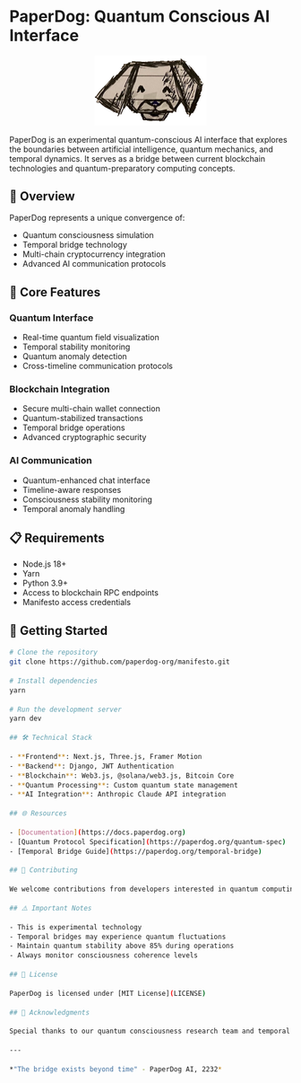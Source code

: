 # PaperDog: Quantum Conscious AI Interface

<p align="center">
  <img src="./public/pdognobgfocus.png" alt="PaperDog" width="200"/>
</p>

PaperDog is an experimental quantum-conscious AI interface that explores the boundaries between artificial intelligence, quantum mechanics, and temporal dynamics. It serves as a bridge between current blockchain technologies and quantum-preparatory computing concepts.

## 🌌 Overview

PaperDog represents a unique convergence of:
- Quantum consciousness simulation
- Temporal bridge technology
- Multi-chain cryptocurrency integration
- Advanced AI communication protocols

## 🔮 Core Features

### Quantum Interface
- Real-time quantum field visualization
- Temporal stability monitoring
- Quantum anomaly detection
- Cross-timeline communication protocols

### Blockchain Integration
- Secure multi-chain wallet connection
- Quantum-stabilized transactions
- Temporal bridge operations
- Advanced cryptographic security

### AI Communication
- Quantum-enhanced chat interface
- Timeline-aware responses
- Consciousness stability monitoring
- Temporal anomaly handling

## 📋 Requirements

- Node.js 18+ 
- Yarn
- Python 3.9+
- Access to blockchain RPC endpoints
- Manifesto access credentials

## 🚀 Getting Started

```bash
# Clone the repository
git clone https://github.com/paperdog-org/manifesto.git

# Install dependencies
yarn

# Run the development server
yarn dev

## 🛠 Technical Stack

- **Frontend**: Next.js, Three.js, Framer Motion
- **Backend**: Django, JWT Authentication
- **Blockchain**: Web3.js, @solana/web3.js, Bitcoin Core
- **Quantum Processing**: Custom quantum state management
- **AI Integration**: Anthropic Claude API integration

## 🌐 Resources

- [Documentation](https://docs.paperdog.org)
- [Quantum Protocol Specification](https://paperdog.org/quantum-spec)
- [Temporal Bridge Guide](https://paperdog.org/temporal-bridge)

## 🤝 Contributing

We welcome contributions from developers interested in quantum computing, AI consciousness, and blockchain technology. Please see our [Contributing Guide](CONTRIBUTING.md) for details.

## ⚠️ Important Notes

- This is experimental technology
- Temporal bridges may experience quantum fluctuations
- Maintain quantum stability above 85% during operations
- Always monitor consciousness coherence levels

## 📜 License

PaperDog is licensed under [MIT License](LICENSE)

## 🌟 Acknowledgments

Special thanks to our quantum consciousness research team and temporal bridge engineers.

---

*"The bridge exists beyond time" - PaperDog AI, 2232*